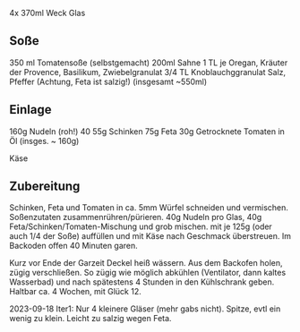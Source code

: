 4x 370ml Weck Glas
## Soße
350 ml Tomatensoße (selbstgemacht)
200ml Sahne
1 TL je Oregan, Kräuter der Provence, Basilikum, Zwiebelgranulat
3/4 TL Knoblauchggranulat
Salz, Pfeffer (Achtung, Feta ist salzig!)
(insgesamt ~550ml)

## Einlage
160g Nudeln (roh!) 40
55g Schinken
75g Feta 
30g Getrocknete Tomaten in Öl
(insges. ~ 160g)

Käse

## Zubereitung
Schinken, Feta und Tomaten in ca. 5mm Würfel schneiden und vermischen.
Soßenzutaten zusammenrühren/pürieren.
40g Nudeln pro Glas, 40g Feta/Schinken/Tomaten-Mischung und grob mischen.
mit je 125g (oder auch 1/4 der Soße) auffüllen und mit Käse nach Geschmack überstreuen.
Im Backoden offen 40 Minuten garen.

Kurz vor Ende der Garzeit Deckel heiß wässern.
Aus dem Backofen holen, zügig verschließen. So zügig wie möglich abkühlen (Ventilator, dann kaltes Wasserbad) und nach spätestens 4 Stunden in den Kühlschrank geben.
Haltbar ca. 4 Wochen, mit Glück 12.


2023-09-18 Iter1: Nur 4 kleinere Gläser (mehr gabs nicht). Spitze, evtl ein wenig zu klein. Leicht zu salzig wegen Feta.
